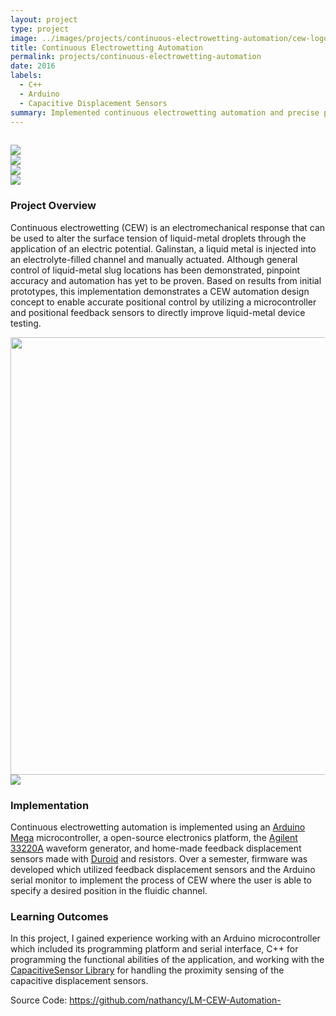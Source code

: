 ```yaml
---
layout: project
type: project
image: ../images/projects/continuous-electrowetting-automation/cew-logo-image.JPG
title: Continuous Electrowetting Automation
permalink: projects/continuous-electrowetting-automation
date: 2016
labels:
  - C++
  - Arduino
  - Capacitive Displacement Sensors
summary: Implemented continuous electrowetting automation and precise positional control for reconfigurable electronic devices using Galinstan.
---
```

<div style="padding-top:15px" class="ui grid">
  <div class="four wide column">
    <img class="ui rounded fluid image" src="../images/projects/continuous-electrowetting-automation/cew-logo-image.JPG" data-action="zoom">
  </div>
  <div class="four wide column">
    <img class="ui rounded fluid image" src="../images/projects/continuous-electrowetting-automation/cew1.JPG" data-action="zoom">
  </div>
  <div class="four wide column">
    <img class="ui rounded fluid image" src="../images/projects/continuous-electrowetting-automation/cew2.JPG" data-action="zoom">
  </div>
  <div class="four wide column">
    <img class="ui rounded fluid image" src="../images/projects/continuous-electrowetting-automation/cew3.JPG" data-action="zoom">
  </div>
</div>

### Project Overview
Continuous electrowetting (CEW) is an electromechanical response that can be used to alter the surface tension of liquid-metal droplets through the application of an electric potential. Galinstan, a liquid metal is injected into an electrolyte-filled channel and manually actuated. Although general control of liquid-metal slug locations has been demonstrated, pinpoint accuracy and automation has yet to be proven. Based on results from initial prototypes, this implementation demonstrates a CEW automation design concept to enable accurate positional control by utilizing a microcontroller and positional feedback sensors to directly improve liquid-metal device testing.

<img src="../images/projects/continuous-electrowetting-automation/CEW.gif" width="700">

<img class="ui fluid image" src="../images/projects/continuous-electrowetting-automation/cew4.JPG" data-action="zoom">

### Implementation
Continuous electrowetting automation is implemented using an [Arduino Mega](https://www.arduino.cc/en/Main/arduinoBoardMega2560) microcontroller, a open-source electronics platform, the [Agilent 33220A](http://www.keysight.com/en/pd-127539-pn-33220A/function-arbitrary-waveform-generator-20-mhz?cc=US&lc=eng) waveform generator, and home-made feedback displacement sensors made with [Duroid](http://www.rogerscorp.com/acs/producttypes/6/RT-duroid-Laminates.aspx) and resistors. Over a semester, firmware was developed which utilized feedback displacement sensors and the Arduino serial monitor to implement the process of CEW where the user is able to specify a desired position in the fluidic channel. 

### Learning Outcomes
In this project, I gained experience working with an Arduino microcontroller which included its programming platform and serial interface, C++ for programming the functional abilities of the application, and working with the [CapacitiveSensor Library](https://github.com/PaulStoffregen/CapacitiveSensor) for handling the proximity sensing of the capacitive displacement sensors.
 
Source Code: <a href="https://github.com/nathancy/LM-CEW-Automation-" target="_blank"><i class="large github icon"></i>https://github.com/nathancy/LM-CEW-Automation-</a>


